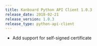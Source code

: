 ```yaml
---
title: Kanboard Python API Client 1.0.3
release_date: 2018-02-21
release_version: 1.0.3
release_type: python-api-client
---
```


* Add support for self-signed certificate
